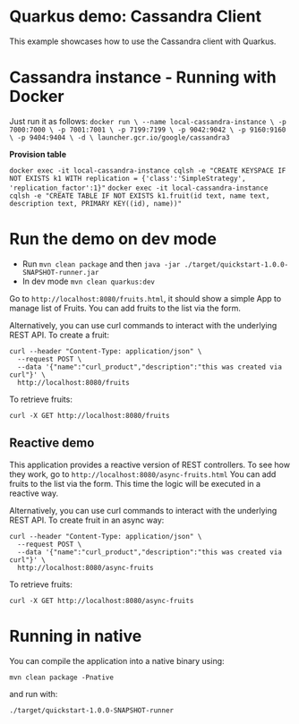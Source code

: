 # Quarkus demo: Cassandra Client

This example showcases how to use the Cassandra client with Quarkus. 

# Cassandra instance - Running with Docker

Just run it as follows:
`docker run \
   --name local-cassandra-instance \
   -p 7000:7000 \
   -p 7001:7001 \
   -p 7199:7199 \
   -p 9042:9042 \
   -p 9160:9160 \
   -p 9404:9404 \
   -d \
   launcher.gcr.io/google/cassandra3`

**Provision table**

`docker exec -it local-cassandra-instance cqlsh -e "CREATE KEYSPACE IF NOT EXISTS k1 WITH replication = {'class':'SimpleStrategy', 'replication_factor':1}"`
`docker exec -it local-cassandra-instance cqlsh -e "CREATE TABLE IF NOT EXISTS k1.fruit(id text, name text, description text, PRIMARY KEY((id), name))"`
                                                     

# Run the demo on dev mode

- Run `mvn clean package` and then `java -jar ./target/quickstart-1.0.0-SNAPSHOT-runner.jar`
- In dev mode `mvn clean quarkus:dev`

Go to `http://localhost:8080/fruits.html`, it should show a simple App to manage list of Fruits. 
You can add fruits to the list via the form.

Alternatively, you can use curl commands to interact with the underlying REST API.
To create a fruit:
```shell script
curl --header "Content-Type: application/json" \
  --request POST \
  --data '{"name":"curl_product","description":"this was created via curl"}' \
  http://localhost:8080/fruits
```
To retrieve fruits:
```shell script
curl -X GET http://localhost:8080/fruits
```

## Reactive demo

This application provides a reactive version of REST controllers. 
To see how they work, go to `http://localhost:8080/async-fruits.html`
You can add fruits to the list via the form. This time the logic will be executed in a reactive way. 

Alternatively, you can use curl commands to interact with the underlying REST API.
To create fruit in an async way:
```shell script
curl --header "Content-Type: application/json" \
  --request POST \
  --data '{"name":"curl_product","description":"this was created via curl"}' \
  http://localhost:8080/async-fruits
```
To retrieve fruits:
```shell script
curl -X GET http://localhost:8080/async-fruits
```

# Running in native

You can compile the application into a native binary using:

`mvn clean package -Pnative`

and run with:

`./target/quickstart-1.0.0-SNAPSHOT-runner` 